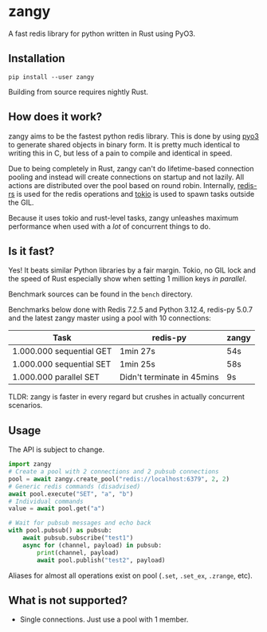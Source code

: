 # zangy

A fast redis library for python written in Rust using PyO3.

## Installation

`pip install --user zangy`

Building from source requires nightly Rust.

## How does it work?

zangy aims to be the fastest python redis library. This is done by using [pyo3](https://pyo3.rs) to generate shared objects in binary form. It is pretty much identical to writing this in C, but less of a pain to compile and identical in speed.

Due to being completely in Rust, zangy can't do lifetime-based connection pooling and instead will create connections on startup and not lazily. All actions are distributed over the pool based on round robin. Internally, [redis-rs](https://github.com/mitsuhiko/redis-rs) is used for the redis operations and [tokio](https://github.com/tokio-rs/tokio) is used to spawn tasks outside the GIL.

Because it uses tokio and rust-level tasks, zangy unleashes maximum performance when used with a _lot_ of concurrent things to do.

## Is it fast?

Yes! It beats similar Python libraries by a fair margin. Tokio, no GIL lock and the speed of Rust especially show when setting 1 million keys _in parallel_.

Benchmark sources can be found in the `bench` directory.

Benchmarks below done with Redis 7.2.5 and Python 3.12.4, redis-py 5.0.7 and the latest zangy master using a pool with 10 connections:

| Task                     | redis-py                       | zangy    |
| ------------------------ | ------------------------------ | -------- |
| 1.000.000 sequential GET | 1min 27s                       | 54s      |
| 1.000.000 sequential SET | 1min 25s                       | 58s      |
| 1.000.000 parallel SET   | Didn't terminate in 45mins     | 9s       |

TLDR: zangy is faster in every regard but crushes in actually concurrent scenarios.

## Usage

The API is subject to change.

```py
import zangy
# Create a pool with 2 connections and 2 pubsub connections
pool = await zangy.create_pool("redis://localhost:6379", 2, 2)
# Generic redis commands (disadvised)
await pool.execute("SET", "a", "b")
# Individual commands
value = await pool.get("a")

# Wait for pubsub messages and echo back
with pool.pubsub() as pubsub:
    await pubsub.subscribe("test1")
    async for (channel, payload) in pubsub:
        print(channel, payload)
        await pool.publish("test2", payload)
```

Aliases for almost all operations exist on pool (`.set`, `.set_ex`, `.zrange`, etc).

## What is not supported?

- Single connections. Just use a pool with 1 member.
